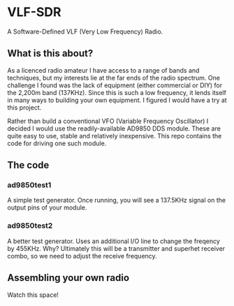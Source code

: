 # VLF-SDR

A Software-Defined VLF (Very Low Frequency) Radio.

## What is this about?

As a licenced radio amateur I have access to a range of bands and techniques, but my interests lie at the far ends of the radio spectrum.  One challenge I found was the lack of equipment (either commercial or DIY) for the 2,200m band (137KHz).  Since this is such a low frequency, it lends itself in many ways to building your own equipment.  I figured I would have a try at this project.

Rather than build a conventional VFO (Variable Frequency Oscillator) I decided I would use the readily-available AD9850 DDS module.  These are quite easy to use, stable and relatively inexpensive.  This repo contains the code for driving one such module.

## The code

### ad9850test1

A simple test generator.  Once running, you will see a 137.5KHz signal on the output pins of your module.

### ad9850test2

A better test generator.  Uses an additional I/O line to change the freqency by 455KHz.  Why?  Ultimately this will be a transmitter and superhet receiver combo, so we need to adjust the receive frequency.

## Assembling your own radio

Watch this space!
